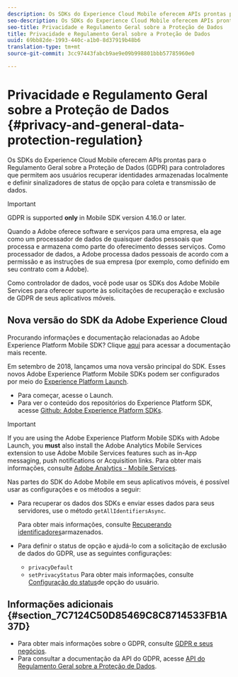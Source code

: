 ```yaml
---
description: Os SDKs do Experience Cloud Mobile oferecem APIs prontas para o Regulamento Geral sobre a Proteção de Dados (GDPR) para controladores que permitem aos usuários recuperar identidades armazenadas localmente e definir sinalizadores de status de opção para coleta e transmissão de dados.
seo-description: Os SDKs do Experience Cloud Mobile oferecem APIs prontas para o Regulamento Geral sobre a Proteção de Dados (GDPR) para controladores que permitem aos usuários recuperar identidades armazenadas localmente e definir sinalizadores de status de opção para coleta e transmissão de dados.
seo-title: Privacidade e Regulamento Geral sobre a Proteção de Dados
title: Privacidade e Regulamento Geral sobre a Proteção de Dados
uuid: 69bb82de-1993-440c-a1b0-8d37919b48b6
translation-type: tm+mt
source-git-commit: 3cc97443fabcb9ae9e09b998801bbb57785960e0

---
```



# Privacidade e Regulamento Geral sobre a Proteção de Dados {#privacy-and-general-data-protection-regulation}

Os SDKs do Experience Cloud Mobile oferecem APIs prontas para o Regulamento Geral sobre a Proteção de Dados (GDPR) para controladores que permitem aos usuários recuperar identidades armazenadas localmente e definir sinalizadores de status de opção para coleta e transmissão de dados.

>[!IMPORTANT]
>
>GDPR is supported **only** in Mobile SDK version 4.16.0 or later.

Quando a Adobe oferece software e serviços para uma empresa, ela age como um processador de dados de quaisquer dados pessoais que processa e armazena como parte do oferecimento desses serviços. Como processador de dados, a Adobe processa dados pessoais de acordo com a permissão e as instruções de sua empresa (por exemplo, como definido em seu contrato com a Adobe).

Como controlador de dados, você pode usar os SDKs dos Adobe Mobile Services para oferecer suporte às solicitações de recuperação e exclusão de GDPR de seus aplicativos móveis.

## Nova versão do SDK da Adobe Experience Cloud

Procurando informações e documentação relacionadas ao Adobe Experience Platform Mobile SDK? Clique [aqui](https://aep-sdks.gitbook.io/docs/) para acessar a documentação mais recente.

Em setembro de 2018, lançamos uma nova versão principal do SDK. Esses novos Adobe Experience Platform Mobile SDKs podem ser configurados por meio do [Experience Platform Launch](https://www.adobe.com/experience-platform/launch.html).

* Para começar, acesse o Launch.
* Para ver o conteúdo dos repositórios do Experience Platform SDK, acesse [Github: Adobe Experience Platform SDKs](https://github.com/Adobe-Marketing-Cloud/acp-sdks).

>[!IMPORTANT]
>
> If you are using the Adobe Experience Platform Mobile SDKs with Adobe Launch, you **must** also install the Adobe Analytics Mobile Services extension to use Adobe Mobile Services features such as in-App messaging, push notifications or Acquisition links. Para obter mais informações, consulte [Adobe Analytics - Mobile Services](https://aep-sdks.gitbook.io/docs/using-mobile-extensions/adobe-analytics-mobile-services).


Nas partes do SDK do Adobe Mobile em seus aplicativos móveis, é possível usar as configurações e os métodos a seguir:

* Para recuperar os dados dos SDKs e enviar esses dados para seus servidores, use o método `getAllIdentifiersAsync`.

   Para obter mais informações, consulte [Recuperando identificadores](/help/ios/c-mob-privacy-gdpr-ios/c-mob-gdpr-ret-stored-ids-ios.md)armazenados.

* Para definir o status de opção e ajudá-lo com a solicitação de exclusão de dados do GDPR, use as seguintes configurações:

   * `privacyDefault`
   * `setPrivacyStatus`
   Para obter mais informações, consulte [Configuração do status](/help/ios/c-mob-privacy-gdpr-ios/privacy.md)de opção do usuário.

## Informações adicionais {#section_7C7124C50D85469C8C8714533FB1A37D}

* Para obter mais informações sobre o GDPR, consulte [GDPR e seus negócios](https://www.adobe.com/privacy/general-data-protection-regulation.html).
* Para consultar a documentação da API do GDPR, acesse [API do Regulamento Geral sobre a Proteção de Dados](https://adobe.io/apis/cloudplatform/gdpr.html).

